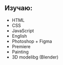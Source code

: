 ## Изучаю: 
* HTML
* CSS
* JavaScript
* English
* Photoshop + Figma
* Premiere
* Painting
* 3D modelibg (Blender)
